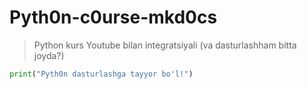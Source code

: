 # Pyth0n-c0urse-mkd0cs
> Python kurs Youtube bilan integratsiyali (va dasturlashham bitta joyda?)
```python
print("Pyth0n dasturlashga tayyor bo'l!")
```

